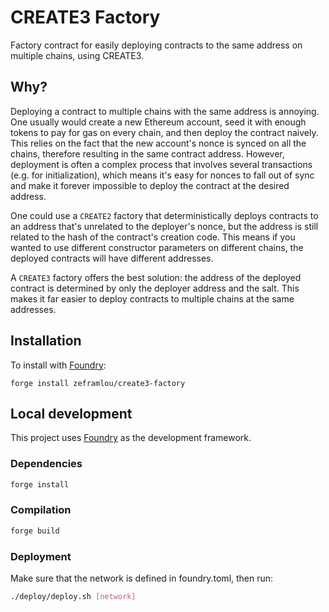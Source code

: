 # CREATE3 Factory

Factory contract for easily deploying contracts to the same address on multiple chains, using CREATE3.

## Why?

Deploying a contract to multiple chains with the same address is annoying. One usually would create a new Ethereum account, seed it with enough tokens to pay for gas on every chain, and then deploy the contract naively. This relies on the fact that the new account's nonce is synced on all the chains, therefore resulting in the same contract address.
However, deployment is often a complex process that involves several transactions (e.g. for initialization), which means it's easy for nonces to fall out of sync and make it forever impossible to deploy the contract at the desired address.

One could use a `CREATE2` factory that deterministically deploys contracts to an address that's unrelated to the deployer's nonce, but the address is still related to the hash of the contract's creation code. This means if you wanted to use different constructor parameters on different chains, the deployed contracts will have different addresses.

A `CREATE3` factory offers the best solution: the address of the deployed contract is determined by only the deployer address and the salt. This makes it far easier to deploy contracts to multiple chains at the same addresses.

## Installation

To install with [Foundry](https://github.com/foundry-rs/foundry):

```
forge install zeframlou/create3-factory
```

## Local development

This project uses [Foundry](https://github.com/foundry-rs/foundry) as the development framework.

### Dependencies

```bash
forge install
```

### Compilation

```bash
forge build
```

### Deployment

Make sure that the network is defined in foundry.toml, then run:

```bash
./deploy/deploy.sh [network]
```

